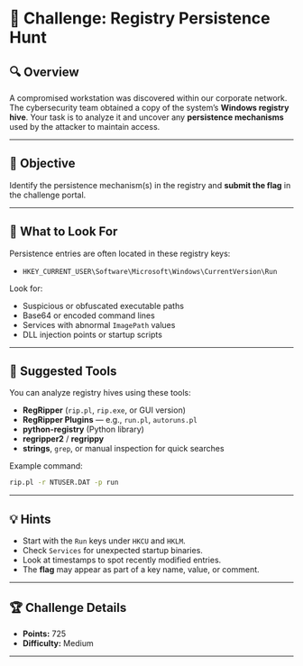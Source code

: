 # 🧠 Challenge: Registry Persistence Hunt

## 🔍 Overview

A compromised workstation was discovered within our corporate network. The cybersecurity team obtained a copy of the system’s **Windows registry hive**. Your task is to analyze it and uncover any **persistence mechanisms** used by the attacker to maintain access.

---

## 🎯 Objective

Identify the persistence mechanism(s) in the registry and **submit the flag** in the challenge portal.

---

## 🔑 What to Look For

Persistence entries are often located in these registry keys:

* `HKEY_CURRENT_USER\Software\Microsoft\Windows\CurrentVersion\Run`

Look for:

* Suspicious or obfuscated executable paths
* Base64 or encoded command lines
* Services with abnormal `ImagePath` values
* DLL injection points or startup scripts

---

## 🧰 Suggested Tools

You can analyze registry hives using these tools:

* **RegRipper** (`rip.pl`, `rip.exe`, or GUI version)
* **RegRipper Plugins** — e.g., `run.pl`, `autoruns.pl`
* **python-registry** (Python library)
* **regripper2** / **regrippy**
* **strings**, `grep`, or manual inspection for quick searches

Example command:

```bash
rip.pl -r NTUSER.DAT -p run
```

---

## 💡 Hints

* Start with the `Run` keys under `HKCU` and `HKLM`.
* Check `Services` for unexpected startup binaries.
* Look at timestamps to spot recently modified entries.
* The **flag** may appear as part of a key name, value, or comment.

---


## 🏆 Challenge Details

* **Points:** 725
* **Difficulty:** Medium

---

